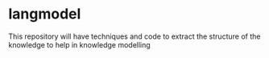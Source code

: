 # langmodel
This repository will have techniques and code to extract the structure of the knowledge to help in knowledge modelling

